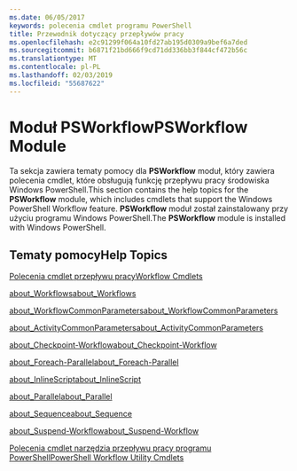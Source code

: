 ```yaml
---
ms.date: 06/05/2017
keywords: polecenia cmdlet programu PowerShell
title: Przewodnik dotyczący przepływów pracy
ms.openlocfilehash: e2c91299f064a10fd27ab195d0309a9bef6a7ded
ms.sourcegitcommit: b6871f21bd666f9cd71dd336bb3f844cf472b56c
ms.translationtype: MT
ms.contentlocale: pl-PL
ms.lasthandoff: 02/03/2019
ms.locfileid: "55687622"
---
```

# <a name="psworkflow-module"></a><span data-ttu-id="4996b-103">Moduł PSWorkflow</span><span class="sxs-lookup"><span data-stu-id="4996b-103">PSWorkflow Module</span></span>

<span data-ttu-id="4996b-104">Ta sekcja zawiera tematy pomocy dla **PSWorkflow** moduł, który zawiera polecenia cmdlet, które obsługują funkcję przepływu pracy środowiska Windows PowerShell.</span><span class="sxs-lookup"><span data-stu-id="4996b-104">This section contains the help topics for the **PSWorkflow** module, which includes cmdlets that support the Windows PowerShell Workflow feature.</span></span> <span data-ttu-id="4996b-105">**PSWorkflow** moduł został zainstalowany przy użyciu programu Windows PowerShell.</span><span class="sxs-lookup"><span data-stu-id="4996b-105">The **PSWorkflow** module is installed with Windows PowerShell.</span></span>

## <a name="help-topics"></a><span data-ttu-id="4996b-106">Tematy pomocy</span><span class="sxs-lookup"><span data-stu-id="4996b-106">Help Topics</span></span>

[<span data-ttu-id="4996b-107">Polecenia cmdlet przepływu pracy</span><span class="sxs-lookup"><span data-stu-id="4996b-107">Workflow Cmdlets</span></span>](https://go.microsoft.com/fwlink/?LinkID=245865)

[<span data-ttu-id="4996b-108">about_Workflows</span><span class="sxs-lookup"><span data-stu-id="4996b-108">about_Workflows</span></span>](https://technet.microsoft.com/library/f2897bdd-1b9d-4679-8b19-09840bd40a22)

[<span data-ttu-id="4996b-109">about_WorkflowCommonParameters</span><span class="sxs-lookup"><span data-stu-id="4996b-109">about_WorkflowCommonParameters</span></span>](https://technet.microsoft.com/library/119f968e-618e-439c-b76c-cdd17e6df27c)

[<span data-ttu-id="4996b-110">about_ActivityCommonParameters</span><span class="sxs-lookup"><span data-stu-id="4996b-110">about_ActivityCommonParameters</span></span>](https://technet.microsoft.com/library/8ca60664-37c6-4257-a723-e3c41dd10122)

[<span data-ttu-id="4996b-111">about_Checkpoint-Workflow</span><span class="sxs-lookup"><span data-stu-id="4996b-111">about_Checkpoint-Workflow</span></span>](https://technet.microsoft.com/library/3a309488-1e7a-4807-b83b-dedbeac3ee1c)

[<span data-ttu-id="4996b-112">about_Foreach-Parallel</span><span class="sxs-lookup"><span data-stu-id="4996b-112">about_Foreach-Parallel</span></span>](https://technet.microsoft.com/library/35704780-dde8-4f5f-9319-5b982148bba7)

[<span data-ttu-id="4996b-113">about_InlineScript</span><span class="sxs-lookup"><span data-stu-id="4996b-113">about_InlineScript</span></span>](https://technet.microsoft.com/library/f88ed5a9-02d6-4bf0-a031-61198e1e7291)

[<span data-ttu-id="4996b-114">about_Parallel</span><span class="sxs-lookup"><span data-stu-id="4996b-114">about_Parallel</span></span>](https://technet.microsoft.com/library/104559a8-e89a-49f5-8c08-e5bf72768cbf)

[<span data-ttu-id="4996b-115">about_Sequence</span><span class="sxs-lookup"><span data-stu-id="4996b-115">about_Sequence</span></span>](https://technet.microsoft.com/library/bda3f81a-be8a-43be-b0df-12bb7e193b9b)

[<span data-ttu-id="4996b-116">about_Suspend-Workflow</span><span class="sxs-lookup"><span data-stu-id="4996b-116">about_Suspend-Workflow</span></span>](https://technet.microsoft.com/library/be2ded75-1eca-493e-96c1-758f92b5f199)

[<span data-ttu-id="4996b-117">Polecenia cmdlet narzędzia przepływu pracy programu PowerShell</span><span class="sxs-lookup"><span data-stu-id="4996b-117">PowerShell Workflow Utility Cmdlets</span></span>](https://technet.microsoft.com/library/a5a32019-0d68-4041-935f-1b1cacaf6d3d)